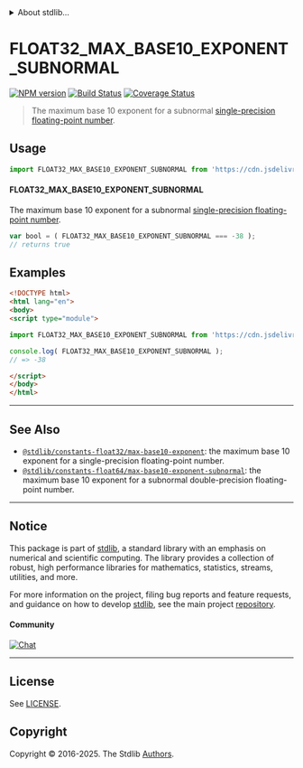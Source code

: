 <!--

@license Apache-2.0

Copyright (c) 2024 The Stdlib Authors.

Licensed under the Apache License, Version 2.0 (the "License");
you may not use this file except in compliance with the License.
You may obtain a copy of the License at

   http://www.apache.org/licenses/LICENSE-2.0

Unless required by applicable law or agreed to in writing, software
distributed under the License is distributed on an "AS IS" BASIS,
WITHOUT WARRANTIES OR CONDITIONS OF ANY KIND, either express or implied.
See the License for the specific language governing permissions and
limitations under the License.

-->


<details>
  <summary>
    About stdlib...
  </summary>
  <p>We believe in a future in which the web is a preferred environment for numerical computation. To help realize this future, we've built stdlib. stdlib is a standard library, with an emphasis on numerical and scientific computation, written in JavaScript (and C) for execution in browsers and in Node.js.</p>
  <p>The library is fully decomposable, being architected in such a way that you can swap out and mix and match APIs and functionality to cater to your exact preferences and use cases.</p>
  <p>When you use stdlib, you can be absolutely certain that you are using the most thorough, rigorous, well-written, studied, documented, tested, measured, and high-quality code out there.</p>
  <p>To join us in bringing numerical computing to the web, get started by checking us out on <a href="https://github.com/stdlib-js/stdlib">GitHub</a>, and please consider <a href="https://opencollective.com/stdlib">financially supporting stdlib</a>. We greatly appreciate your continued support!</p>
</details>

# FLOAT32_MAX_BASE10_EXPONENT_SUBNORMAL

[![NPM version][npm-image]][npm-url] [![Build Status][test-image]][test-url] [![Coverage Status][coverage-image]][coverage-url] <!-- [![dependencies][dependencies-image]][dependencies-url] -->

> The maximum base 10 exponent for a subnormal [single-precision floating-point number][ieee754].



<section class="usage">

## Usage

<!-- eslint-disable id-length -->

```javascript
import FLOAT32_MAX_BASE10_EXPONENT_SUBNORMAL from 'https://cdn.jsdelivr.net/gh/stdlib-js/constants-float32-max-base10-exponent-subnormal@esm/index.mjs';
```

#### FLOAT32_MAX_BASE10_EXPONENT_SUBNORMAL

The maximum base 10 exponent for a subnormal [single-precision floating-point number][ieee754].

<!-- eslint-disable id-length -->

```javascript
var bool = ( FLOAT32_MAX_BASE10_EXPONENT_SUBNORMAL === -38 );
// returns true
```

</section>

<!-- /.usage -->

<section class="examples">

## Examples

<!-- TODO: better example -->

<!-- eslint no-undef: "error" -->

<!-- eslint-disable id-length -->

```html
<!DOCTYPE html>
<html lang="en">
<body>
<script type="module">

import FLOAT32_MAX_BASE10_EXPONENT_SUBNORMAL from 'https://cdn.jsdelivr.net/gh/stdlib-js/constants-float32-max-base10-exponent-subnormal@esm/index.mjs';

console.log( FLOAT32_MAX_BASE10_EXPONENT_SUBNORMAL );
// => -38

</script>
</body>
</html>
```

</section>

<!-- /.examples -->

<!-- C interface documentation. -->



<!-- Section for related `stdlib` packages. Do not manually edit this section, as it is automatically populated. -->

<section class="related">

* * *

## See Also

-   <span class="package-name">[`@stdlib/constants-float32/max-base10-exponent`][@stdlib/constants/float32/max-base10-exponent]</span><span class="delimiter">: </span><span class="description">the maximum base 10 exponent for a single-precision floating-point number.</span>
-   <span class="package-name">[`@stdlib/constants-float64/max-base10-exponent-subnormal`][@stdlib/constants/float64/max-base10-exponent-subnormal]</span><span class="delimiter">: </span><span class="description">the maximum base 10 exponent for a subnormal double-precision floating-point number.</span>

</section>

<!-- /.related -->

<!-- Section for all links. Make sure to keep an empty line after the `section` element and another before the `/section` close. -->


<section class="main-repo" >

* * *

## Notice

This package is part of [stdlib][stdlib], a standard library with an emphasis on numerical and scientific computing. The library provides a collection of robust, high performance libraries for mathematics, statistics, streams, utilities, and more.

For more information on the project, filing bug reports and feature requests, and guidance on how to develop [stdlib][stdlib], see the main project [repository][stdlib].

#### Community

[![Chat][chat-image]][chat-url]

---

## License

See [LICENSE][stdlib-license].


## Copyright

Copyright &copy; 2016-2025. The Stdlib [Authors][stdlib-authors].

</section>

<!-- /.stdlib -->

<!-- Section for all links. Make sure to keep an empty line after the `section` element and another before the `/section` close. -->

<section class="links">

[npm-image]: http://img.shields.io/npm/v/@stdlib/constants-float32-max-base10-exponent-subnormal.svg
[npm-url]: https://npmjs.org/package/@stdlib/constants-float32-max-base10-exponent-subnormal

[test-image]: https://github.com/stdlib-js/constants-float32-max-base10-exponent-subnormal/actions/workflows/test.yml/badge.svg?branch=main
[test-url]: https://github.com/stdlib-js/constants-float32-max-base10-exponent-subnormal/actions/workflows/test.yml?query=branch:main

[coverage-image]: https://img.shields.io/codecov/c/github/stdlib-js/constants-float32-max-base10-exponent-subnormal/main.svg
[coverage-url]: https://codecov.io/github/stdlib-js/constants-float32-max-base10-exponent-subnormal?branch=main

<!--

[dependencies-image]: https://img.shields.io/david/stdlib-js/constants-float32-max-base10-exponent-subnormal.svg
[dependencies-url]: https://david-dm.org/stdlib-js/constants-float32-max-base10-exponent-subnormal/main

-->

[chat-image]: https://img.shields.io/gitter/room/stdlib-js/stdlib.svg
[chat-url]: https://app.gitter.im/#/room/#stdlib-js_stdlib:gitter.im

[stdlib]: https://github.com/stdlib-js/stdlib

[stdlib-authors]: https://github.com/stdlib-js/stdlib/graphs/contributors

[umd]: https://github.com/umdjs/umd
[es-module]: https://developer.mozilla.org/en-US/docs/Web/JavaScript/Guide/Modules

[deno-url]: https://github.com/stdlib-js/constants-float32-max-base10-exponent-subnormal/tree/deno
[deno-readme]: https://github.com/stdlib-js/constants-float32-max-base10-exponent-subnormal/blob/deno/README.md
[umd-url]: https://github.com/stdlib-js/constants-float32-max-base10-exponent-subnormal/tree/umd
[umd-readme]: https://github.com/stdlib-js/constants-float32-max-base10-exponent-subnormal/blob/umd/README.md
[esm-url]: https://github.com/stdlib-js/constants-float32-max-base10-exponent-subnormal/tree/esm
[esm-readme]: https://github.com/stdlib-js/constants-float32-max-base10-exponent-subnormal/blob/esm/README.md
[branches-url]: https://github.com/stdlib-js/constants-float32-max-base10-exponent-subnormal/blob/main/branches.md

[stdlib-license]: https://raw.githubusercontent.com/stdlib-js/constants-float32-max-base10-exponent-subnormal/main/LICENSE

[ieee754]: https://en.wikipedia.org/wiki/IEEE_754-1985

<!-- <related-links> -->

[@stdlib/constants/float32/max-base10-exponent]: https://github.com/stdlib-js/constants-float32-max-base10-exponent/tree/esm

[@stdlib/constants/float64/max-base10-exponent-subnormal]: https://github.com/stdlib-js/constants-float64-max-base10-exponent-subnormal/tree/esm

<!-- </related-links> -->

</section>

<!-- /.links -->
